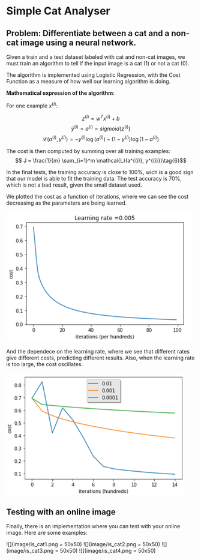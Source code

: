 # Simple Cat Analyser

## Problem: Differentiate between a cat and a non-cat image using a neural network.

Given a train and a test dataset labeled with cat and non-cat images, we must train an algorithm to tell if the input image is a cat (1) or not a cat (0).

The algorithm is implemented using Logistic Regression, with the Cost Function as a measure of how well our learning algorithm is doing.

**Mathematical expression of the algorithm**:

For one example $x^{(i)}$:

$$z^{(i)} = w^T x^{(i)} + b \tag{1}$$
$$\hat{y}^{(i)} = a^{(i)} = sigmoid(z^{(i)})\tag{2}$$ 
$$ \mathcal{L}(a^{(i)}, y^{(i)}) =  - y^{(i)}  \log(a^{(i)}) - (1-y^{(i)} )  \log(1-a^{(i)})\tag{3}$$

The cost is then computed by summing over all training examples:
$$ J = \frac{1}{m} \sum_{i=1}^m \mathcal{L}(a^{(i)}, y^{(i)})\tag{6}$$

In the final tests, the training accuracy is close to 100%, wich is a good sign that our model is able to fit the training data. The test accuracy is 70%, which is not a bad result, given the small dataset used. 

We plotted the cost as a function of iterations, where we can see the cost decreasing as the parameters are being learned. 

![](image/cost_vs_it.png)

And the dependece on the learning rate, where we see that different rates give different costs, predicting different results. Also, when the learning rate is too large, the cost oscillates.

![](image/learning_rate_depen.png)

## Testing with an online image

Finally, there is an implementation where you can test with your online image. Here are some examples:

![](image/is_cat1.png = 50x50)
![](image/is_cat2.png = 50x50)
![](image/is_cat3.png = 50x50)
![](image/is_cat4.png = 50x50)

